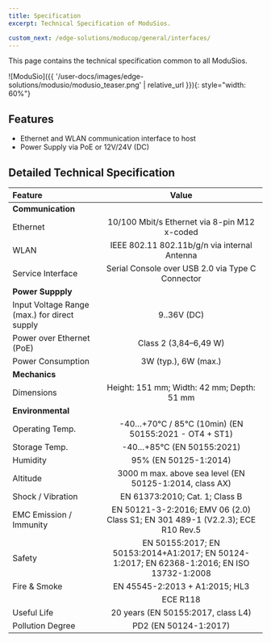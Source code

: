```yaml
---
title: Specification
excerpt: Technical Specification of ModuSios.

custom_next: /edge-solutions/moducop/general/interfaces/
---
```


This page contains the technical specification common to all ModuSios.

![ModuSio]({{ '/user-docs/images/edge-solutions/modusio/modusio_teaser.png' | relative_url }}){: style="width: 60%"}


## Features
* Ethernet and WLAN communication interface to host
* Power Supply via PoE or 12V/24V (DC)


## Detailed Technical Specification

| Feature                                      |                                            Value                                            |
| :------------------------------------------- | :-----------------------------------------------------------------------------------------: |
| **Communication**                            |                                                                                             |
| Ethernet                                     |                        10/100 Mbit/s Ethernet via 8-pin M12 x-coded                         |
| WLAN                                         |                        IEEE 802.11 802.11b/g/n via internal Antenna                         |
| Service Interface                            |                      Serial Console over USB 2.0 via Type C Connector                       |
| **Power Suppply**                            |                                                                                             |
| Input Voltage Range (max.) for direct supply |                                         9..36V (DC)                                         |
| Power over Ethernet (PoE)                    |                                    Class 2 (3,84–6,49 W)                                    |
| Power Consumption                            |                                    3W (typ.), 6W (max.)                                     |
| **Mechanics**                                |                                                                                             |
| Dimensions                                   |                         Height: 151 mm; Width: 42 mm; Depth: 51 mm                          |
| **Environmental**                            |                                                                                             |
| Operating Temp.                              |                    -40…+70°C / 85°C (10min) (EN 50155:2021 - OT4 + ST1)                     |
| Storage Temp.                                |                                  -40…+85°C (EN 50155:2021)                                  |
| Humidity                                     |                                    95% (EN 50125-1:2014)                                    |
| Altitude                                     |                   3000 m max. above sea level (EN 50125-1:2014, class AX)                   |
| Shock / Vibration                            |                               EN 61373:2010; Cat. 1; Class B                                |
| EMC Emission / Immunity                      |       EN 50121-3-2:2016; EMV 06 (2.0) Class S1; EN 301 489-1 (V2.2.3); ECE R10 Rev.5        |
| Safety                                       | EN 50155:2017; EN 50153:2014+A1:2017; EN 50124-1:2017; EN 62368-1:2016; EN ISO 13732-1:2008 |
| Fire & Smoke                                 |                               EN 45545-2:2013 + A1:2015; HL3                                |
|                                              |                                          ECE R118                                           |
| Useful Life                                  |                             20 years (EN 50155:2017, class L4)                              |
| Pollution Degree                             |                                    PD2 (EN 50124-1:2017)                                    |
